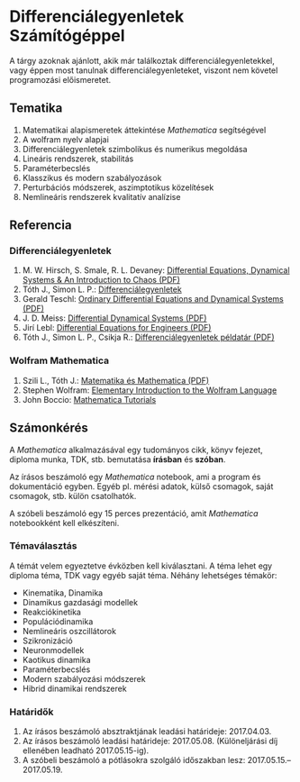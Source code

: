 # Differenciálegyenletek Számítógéppel
A tárgy azoknak ajánlott, akik már találkoztak differenciálegyenletekkel, vagy éppen most tanulnak differenciálegyenleteket, viszont nem követel programozási előismeretet.

## Tematika
  1. Matematikai alapismeretek áttekintése _Mathematica_ segítségével
  2. A wolfram nyelv alapjai
  3. Differenciálegyenletek szimbolikus és numerikus megoldása
  4. Lineáris rendszerek, stabilitás
  5. Paraméterbecslés
  6. Klasszikus és modern szabályozások
  7. Perturbációs módszerek, aszimptotikus közelítések
  8. Nemlineáris rendszerek kvalitatív analízise
  
## Referencia
### Differenciálegyenletek
  1. M. W. Hirsch, S. Smale, R. L. Devaney: [Differential Equations, Dynamical Systems & An Introduction to Chaos (PDF)](https://www.math.upatras.gr/~bountis/files/def-eq.pdf)
  2. Tóth J., Simon L. P.: [Differenciálegyenletek](http://www.interkonyv.hu/konyvek/?isbn=978-963-2790-57-2)
  3. Gerald Teschl: [Ordinary Differential Equations and Dynamical Systems (PDF)](https://www.mat.univie.ac.at/~gerald/ftp/book-ode/ode.pdf)
  4. J. D. Meiss: [Differential Dynamical Systems (PDF)](http://users.uoa.gr/~pjioannou/nonlin/Meiss_Differential_dynamical_systems.pdf)
  5. Jirí Lebl: [Differential Equations for Engineers (PDF)](http://www.jirka.org/diffyqs/diffyqs.pdf)
  6. Tóth J., Simon L. P., Csikja R.: [Differenciálegyenletek példatár (PDF)](http://tankonyvtar.ttk.bme.hu/pdf/166.pdf)

### Wolfram Mathematica
  1. Szili L., Tóth J.: [Matematika és Mathematica (PDF)](http://math.bme.hu/~jtoth/pubtexts/SziliTothMma.pdf)
  2. Stephen Wolfram: [Elementary Introduction to the Wolfram Language](http://www.wolfram.com/language/elementary-introduction/)
  3. John Boccio: [Mathematica Tutorials](http://www.johnboccio.com/MathematicaTutorials/)

## Számonkérés
A _Mathematica_ alkalmazásával egy tudományos cikk, könyv fejezet, diploma munka, TDK, stb. bemutatása __írásban__ és __szóban__.

Az írásos beszámoló egy _Mathematica_ notebook, ami a program és dokumentáció egyben. Egyéb pl. mérési adatok, külső csomagok, saját csomagok, stb. külön csatolhatók.

A szóbeli beszámoló egy 15 perces prezentáció, amit _Mathematica_ notebookként kell elkészíteni. 

### Témaválasztás
A témát velem egyeztetve évközben kell kiválasztani. A téma lehet egy diploma téma, TDK vagy egyéb saját téma. Néhány lehetséges témakör:

- Kinematika, Dinamika
- Dinamikus gazdasági modellek
- Reakciókinetika
- Populációdinamika
- Nemlineáris oszcillátorok
- Szikronizáció
- Neuronmodellek
- Kaotikus dinamika
- Paraméterbecslés
- Modern szabályozási módszerek
- Hibrid dinamikai rendszerek

### Határidők
  1. Az írásos beszámoló absztraktjának leadási határideje: 2017.04.03.
  2. Az írásos beszámoló leadási határideje: 2017.05.08. (Különeljárási díj ellenében leadható 2017.05.15-ig).
  3. A szóbeli beszámoló a pótlásokra szolgáló időszakban lesz: 2017.05.15.&ndash;2017.05.19.

